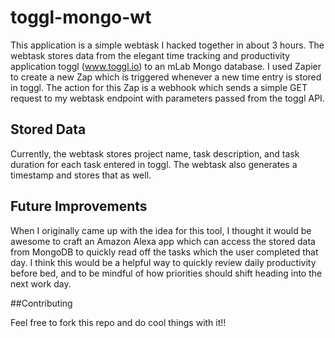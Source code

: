 # toggl-mongo-wt

This application is a simple webtask I hacked together in about 3 hours.  The webtask stores data from the elegant time tracking and productivity application toggl (www.toggl.io) to an mLab Mongo database.  I used Zapier to create a new Zap which is triggered whenever a new time entry is stored in toggl.  The action for this Zap is a webhook which sends a simple GET request to my webtask endpoint with parameters passed from the toggl API.

## Stored Data

Currently, the webtask stores project name, task description, and task duration for each task entered in toggl.  The webtask also generates a timestamp and stores that as well.

## Future Improvements

When I originally came up with the idea for this tool, I thought it would be awesome to craft an Amazon Alexa app which can access the stored data from MongoDB to quickly read off the tasks which the user completed that day.  I think this would be a helpful way to quickly review daily productivity before bed, and to be mindful of how priorities should shift heading into the next work day.

##Contributing

Feel free to fork this repo and do cool things with it!!



